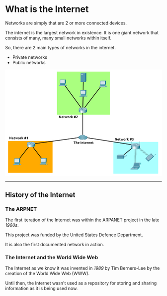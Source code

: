 # What is the Internet

Networks are simply that are 2 or more connected devices.

The internet is the largest network in existence. It is one giant network that consists of many, many small networks within itself.

So, there are 2 main types of networks in the internet.
- Private networks
- Public networks

![internet](assets/internet.png)

---

## History of the Internet

### The ARPNET

The first iteration of the Internet was within the ARPANET project in the late *1960s*.

This project was funded by the United States Defence Department.

It is also the first documented network in action.


### The Internet and the World Wide Web

The Internet as we know it was invented in *1989* by Tim Berners-Lee by the creation of the World Wide Web (WWW).

Until then, the Internet wasn't used as a repository for storing and sharing information as it is being used now.